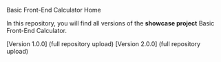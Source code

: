 Basic Front-End Calculator Home

In this repository, you will find all versions of the **showcase project** Basic Front-End Calculator. 

[Version 1.0.0] (full repository upload)
[Version 2.0.0] (full repository upload)
